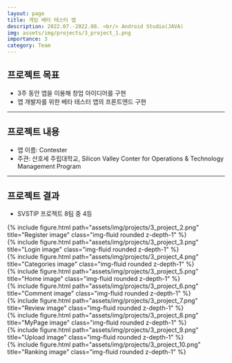 ```yaml
---
layout: page
title: 게임 베타 테스터 앱
description: 2022.07.-2022.08. <br/> Android Studio(JAVA)
img: assets/img/projects/3_project_1.png
importance: 3
category: Team
---
```


## 프로젝트 목표
- 3주 동안 앱을 이용해 창업 아이디어를 구현
- 앱 개발자를 위한 베타 테스터 앱의 프론트엔드 구현

---

## 프로젝트 내용
- 앱 이름: Contester
- 주관: 산호세 주립대학교, Silicon Valley Conter for Operations & Technology Management Program

---

## 프로젝트 결과
- SVSTIP 프로젝트 8팀 중 4등

<div class="row">
    <div class="col-sm mt-3 mt-md-0">
        {% include figure.html path="assets/img/projects/3_project_2.png" title="Register image" class="img-fluid rounded z-depth-1" %}
    </div>
    <div class="col-sm mt-3 mt-md-0">
        {% include figure.html path="assets/img/projects/3_project_3.png" title="Login image" class="img-fluid rounded z-depth-1" %}
    </div>
    <div class="col-sm mt-3 mt-md-0">
        {% include figure.html path="assets/img/projects/3_project_4.png" title="Categories image" class="img-fluid rounded z-depth-1" %}
    </div>
</div>

<div class="row">
    <div class="col-sm mt-3 mt-md-0">
        {% include figure.html path="assets/img/projects/3_project_5.png" title="Home image" class="img-fluid rounded z-depth-1" %}
    </div>
    <div class="col-sm mt-3 mt-md-0">
        {% include figure.html path="assets/img/projects/3_project_6.png" title="Comment image" class="img-fluid rounded z-depth-1" %}
    </div>
    <div class="col-sm mt-3 mt-md-0">
        {% include figure.html path="assets/img/projects/3_project_7.png" title="Review image" class="img-fluid rounded z-depth-1" %}
    </div>
</div>

<div class="row">
    <div class="col-sm mt-3 mt-md-0">
        {% include figure.html path="assets/img/projects/3_project_8.png" title="MyPage image" class="img-fluid rounded z-depth-1" %}
    </div>
    <div class="col-sm mt-3 mt-md-0">
        {% include figure.html path="assets/img/projects/3_project_9.png" title="Upload image" class="img-fluid rounded z-depth-1" %}
    </div>
    <div class="col-sm mt-3 mt-md-0">
        {% include figure.html path="assets/img/projects/3_project_10.png" title="Ranking image" class="img-fluid rounded z-depth-1" %}
    </div>
</div>


